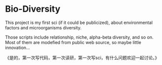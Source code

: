 # Bio-Diversity

This project is my first sci (if it could be publicized), about environmental factors and microorganisms diversity. 

Those scripts include relationship, niche, alpha-beta diversity, and so on. Most of them are modefied from public web source, so maybe little innovation...

<All the codes or notes has one backup in private MacBookPro and the other one in disk>

《是的，第一次写代码，第一次读研，第一次写sci，有什么问题欢迎一起讨论。》
